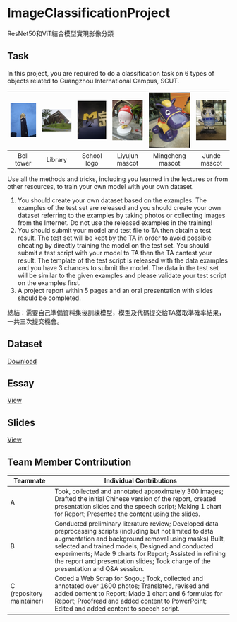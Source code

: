 # ImageClassificationProject
ResNet50和ViT結合模型實現影像分類   

## Task
In this project, you are required to do a classification task on 6 types of objects related to Guangzhou International Campus, SCUT.  

|<img src="./img/1.jpg" width="800" /> |<img src="./img/2.jpg" width="800" /> |<img src="./img/3.jpg" width="800" /> |<img src="./img/4.jpg" width="800" /> |<img src="./img/5.jpg" width="800" /> |<img src="./img/6.jpg" width="800" /> |
|:----:|:---:|:----:|:----:|:---:|:----:|
|Bell tower|Library|School logo|Liyujun mascot|Mingcheng mascot|Junde mascot|


Use all the methods and tricks, including you learned in the lectures or from other resources, to train your own model with your own dataset.   

1. You should create your own dataset based on the examples. The examples of the test set are released and you should create your own dataset referring to the examples by taking photos or collecting images from the Internet. Do not use the released examples in the training!  
2. You should submit your model and test file to TA then obtain a test result. The test set will be kept by the TA in order to avoid possible cheating by directly training the model on the test set. You should submit a test  script with your model to TA then the TA cantest your result. The template of the test script is released with the data examples and you have 3 chances to submit the model. The data in the test set will be similar to the given examples and please validate your test script on the examples first.  
3. A project report within 5 pages and an oral presentation with slides should be completed.
   
總結：需要自己準備資料集後訓練模型，模型及代碼提交給TA獲取準確率結果，一共三次提交機會。
## Dataset
[Download](https://1drv.ms/u/c/585289ea0ef7a626/ETDIBRBdxuBBgQv6jCciBfcBI0CcsItDbxDitjKXL5GvTQ?e=t3P13T)

## Essay
[View](./Deep%20Learning%20Project%20on%20Image%20Classification%20for%20public.pdf)

## Slides
[View]()

## Team Member Contribution
|Teammate|Individual Contributions|
|---|---|
|A|Took, collected and annotated approximately 300 images; Drafted  the  initial  Chinese  version  of  the  report,  created presentation slides and the speech script; Making 1 chart for Report; Presented the content using the slides.|
|B |Conducted preliminary literature review; Developed data preprocessing  scripts  (including  but  not  limited  to  data augmentation and background removal using masks) Built, selected   and   trained   models;   Designed   and   conducted experiments; Made 9 charts for Report; Assisted in refining the  report  and  presentation  slides;  Took  charge  of  the presentation and Q&A session.|
|C (repository maintainer)|Coded  a  Web  Scrap  for  Sogou;  Took,  collected  and annotated over 1600 photos; Translated, revised and added content to Report; Made 1 chart and 6 formulas for Report; Proofread and added content to PowerPoint; Edited and added content to speech script.|
